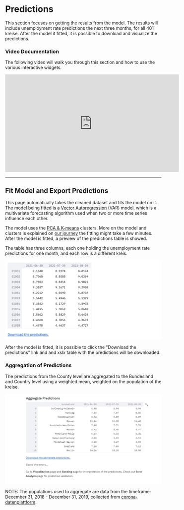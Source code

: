 # Predictions 

This section focuses on getting the results from the model.
The results will include unemployment rate predictions the next three months, for all 401 kreise. After the model it fitted, it is possible to download and visualize the predictions. 


### Video Documentation 

The following video will walk you through this section and how to use the various interactive widgets. 

<iframe width="560" height="315" src="https://www.youtube.com/embed/watch?v=gSpz9Lcbl7A&list=PLzWRWFPEUpHbwIHq0T6M72B1_5N04hD0Q&index=3" title="YouTube video player" frameborder="0" allow="accelerometer; autoplay; clipboard-write; encrypted-media; gyroscope; picture-in-picture" allowfullscreen></iframe>

<hr>


## Fit Model and Export Predictions 
This page automatically takes the cleaned dataset and fits the model on it. 
The model being fitted is a [Vector Autoregression](https://en.wikipedia.org/wiki/Vector_autoregression) (VAR) model, which is a multivariate forecasting algorithm used when two or more time series influence each other. 

The model uses the [PCA & K-means]() clusters. More on the model and clusters is explained on [our journey](https://cinnylin.github.io/bmwi-docs/) the fitting might take a few minutes. After the model is fitted, a preview of the predictions table is showed. 

The table has three columns, each one holding the unemployment rate predictions for one month, and each row is a different kreis. 

![](./model_screenshots/pred.png)

After the model is fitted, it is possible to click the "Download the predictions" link and and xslx table with the predictions will be downloaded. 

### Aggregation of Predictions

The predictions from the County level are aggregated to the Bundesland and Country level using a weighted mean, weighted on the population of the kreise. 

![](./model_screenshots/aggregate.JPG)

NOTE: The populations used to aggregate are data from the timeframe: December 31, 2018 - December 31, 2019, collected from [corona-datenplattform](https://www.corona-datenplattform.de/dataset/bevoelkerung).
